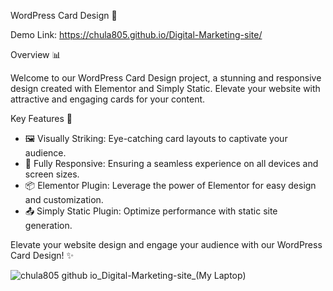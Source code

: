 WordPress Card Design 🌟

Demo Link: https://chula805.github.io/Digital-Marketing-site/

Overview 📊

Welcome to our WordPress Card Design project, a stunning and responsive design created with Elementor and Simply Static. Elevate your website with attractive and engaging cards for your content.

Key Features 🔑

- 🖼️ Visually Striking: Eye-catching card layouts to captivate your audience.
- 📐 Fully Responsive: Ensuring a seamless experience on all devices and screen sizes.
- 📦 Elementor Plugin: Leverage the power of Elementor for easy design and customization.
- 📤 Simply Static Plugin: Optimize performance with static site generation.

Elevate your website design and engage your audience with our WordPress Card Design! ✨

![chula805 github io_Digital-Marketing-site_(My Laptop)](https://github.com/chula805/Digital-Marketing-site/assets/121760253/b29ebcb6-d50c-4ba3-a114-598d09a93fe2)

